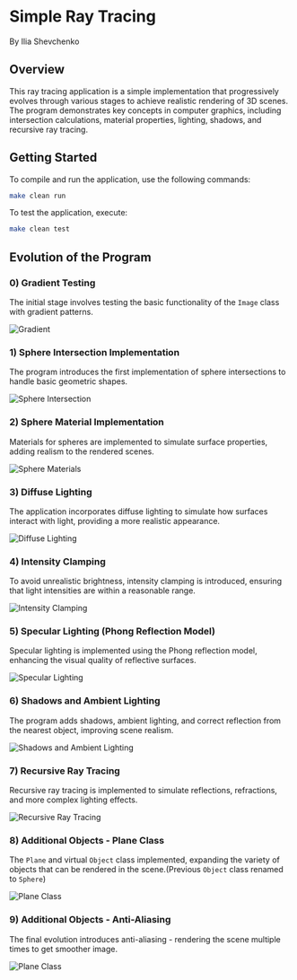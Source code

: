 # Simple Ray Tracing

By Ilia Shevchenko

## Overview
This ray tracing application is a simple implementation that progressively evolves through various stages to achieve realistic rendering of 3D scenes. The program demonstrates key concepts in computer graphics, including intersection calculations, material properties, lighting, shadows, and recursive ray tracing.

## Getting Started
To compile and run the application, use the following commands:

```bash
make clean run
```

To test the application, execute:

```bash
make clean test
```

## Evolution of the Program

### 0) Gradient Testing
The initial stage involves testing the basic functionality of the `Image` class with gradient patterns.

![Gradient](./results/gradient_image.jpg)

### 1) Sphere Intersection Implementation
The program introduces the first implementation of sphere intersections to handle basic geometric shapes.

![Sphere Intersection](./results/rendered_image_0.jpg)

### 2) Sphere Material Implementation
Materials for spheres are implemented to simulate surface properties, adding realism to the rendered scenes.

![Sphere Materials](./results/rendered_image_1.jpg)

### 3) Diffuse Lighting
The application incorporates diffuse lighting to simulate how surfaces interact with light, providing a more realistic appearance.

![Diffuse Lighting](./results/rendered_image_2.jpg)

### 4) Intensity Clamping
To avoid unrealistic brightness, intensity clamping is introduced, ensuring that light intensities are within a reasonable range.

![Intensity Clamping](./results/rendered_image_3.jpg)

### 5) Specular Lighting (Phong Reflection Model)
Specular lighting is implemented using the Phong reflection model, enhancing the visual quality of reflective surfaces.

![Specular Lighting](./results/rendered_image_4.jpg)

### 6) Shadows and Ambient Lighting
The program adds shadows, ambient lighting, and correct reflection from the nearest object, improving scene realism.

![Shadows and Ambient Lighting](./results/rendered_image_5.jpg)

### 7) Recursive Ray Tracing
Recursive ray tracing is implemented to simulate reflections, refractions, and more complex lighting effects.

![Recursive Ray Tracing](./results/rendered_image_6.jpg)

### 8) Additional Objects - Plane Class
The `Plane` and virtual `Object` class implemented, expanding the variety of objects that can be rendered in the scene.(Previous `Object` class renamed to `Sphere`)

![Plane Class](./results/rendered_image_7.jpg)

### 9) Additional Objects -  Anti-Aliasing
The final evolution introduces anti-aliasing - rendering the scene multiple times to get smoother image.

![Plane Class](./results/rendered_image_8.jpg)